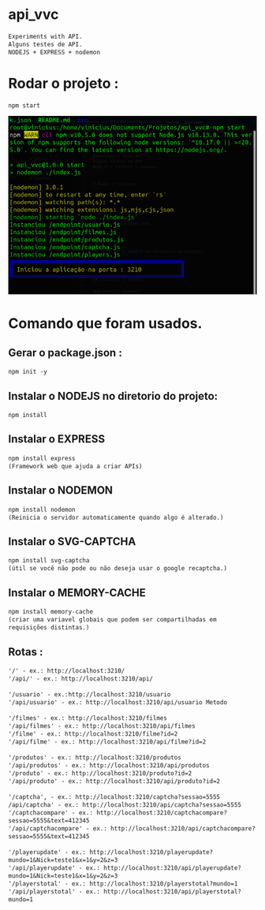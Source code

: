 # api_vvc

```
Experiments with API.
Alguns testes de API.
NODEJS + EXPRESS + nodemon
```

# Rodar o projeto :
```
npm start
```

![teste API](/src/img/screenshot.png "screenshot")

# Comando que foram usados.

## Gerar o package.json :
```
npm init -y
```

## Instalar o NODEJS no diretorio do projeto:
```
npm install
```

## Instalar o EXPRESS
```
npm install express
(Framework web que ajuda a criar APIs)
```

## Instalar o NODEMON
```
npm install nodemon
(Reinicia o servidor automaticamente quando algo é alterado.)
```

## Instalar o SVG-CAPTCHA
```
npm install svg-captcha
(útil se você não pode ou não deseja usar o google recaptcha.)
```

## Instalar o MEMORY-CACHE
```
npm install memory-cache
(criar uma variavel globais que podem ser compartilhadas em requisições distintas.)
```

## Rotas :
```
'/' - ex.: http://localhost:3210/
'/api/' - ex.: http://localhost:3210/api/

'/usuario' - ex.:http://localhost:3210/usuario
'/api/usuario' - ex.: http://localhost:3210/api/usuario Metodo

'/filmes' - ex.: http://localhost:3210/filmes
'/api/filmes' - ex.: http://localhost:3210/api/filmes
'/filme' - ex.: http://localhost:3210/filme?id=2
'/api/filme' - ex.: http://localhost:3210/api/filme?id=2

'/produtos' - ex.: http://localhost:3210/produtos
'/api/produtos' - ex.: http://localhost:3210/api/produtos
'/produto' - ex.: http://localhost:3210/produto?id=2
'/api/produto' - ex.: http://localhost:3210/api/produto?id=2

'/captcha', - ex.: http://localhost:3210/captcha?sessao=5555
/api/captcha' - ex.: http://localhost:3210/api/captcha?sessao=5555
'/captchacompare' - ex.: http://localhost:3210/captchacompare?sessao=5555&text=412345
'/api/captchacompare' - ex.: http://localhost:3210/api/captchacompare?sessao=5555&text=412345

'/playerupdate' - ex.: http://localhost:3210/playerupdate?mundo=1&Nick=teste1&x=1&y=2&z=3
'/api/playerupdate' - ex.: http://localhost:3210/api/playerupdate?mundo=1&Nick=teste1&x=1&y=2&z=3
'/playerstotal' - ex.: http://localhost:3210/playerstotal?mundo=1
'/api/playerstotal' - ex.: http://localhost:3210/api/playerstotal?mundo=1



```